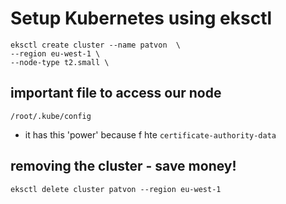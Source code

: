 # Setup Kubernetes using eksctl

```
eksctl create cluster --name patvon  \
--region eu-west-1 \
--node-type t2.small \
```

## important file to access our node 
`/root/.kube/config`
- it has this 'power' because f hte `certificate-authority-data`


## removing the cluster - save money!

```
eksctl delete cluster patvon --region eu-west-1
```
